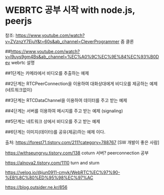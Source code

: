 # WEBRTC 공부 시작 with node.js, peerjs


참조: https://www.youtube.com/watch?v=ZVznzY7EjuY&t=60s&ab_channel=CleverProgrammer 줌 클론

##https://www.youtube.com/watch?v=l9uys9gm4Bs&ab_channel=%EC%A0%9C%EC%9E%84%EC%93%B0Dev webrtc 설명

##1단계는 카메라에서 비디오를 추출하는 예제

##2단계는 RTCPeerConnection을 이용하여 대화상대에게 비디오를 제공하는 예제 (네트워크없이)

##3단계는 RTCDataChannel을 이용하여 데이터를 주고 받는 예제

##4단계는 서버를 이용하여 메시지를 주고 받는 예제 (signaling)

##5단계는 네트워크 상에서 비디오를 주고 받는 예제

##6단계는 이미지(데이터)를 공유(제공)하는 예제 이다.


출처: https://forest71.tistory.com/211?category=788767 [SW 개발이 좋은 사람]


https://withseungryu.tistory.com/138 coturn 서버? peerconnection 공부


https://alnova2.tistory.com/1110 turn and sturn

https://velog.io/@jun0911-cmyk/WebRTC%EC%97%90-%EB%8C%80%ED%95%98%EC%97%AC

https://blog.outsider.ne.kr/856
